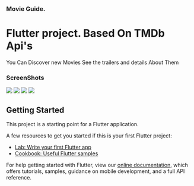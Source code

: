 ### Movie Guide.

# Flutter project. Based On TMDb Api's
You Can Discover new Movies See the trailers and details About Them
### ScreenShots
![](assets/Screenshot_20190422-145059.jpg)
![](assets/Screenshot_20190422-145103.jpg)
![](assets/Screenshot_20190422-145126.jpg)
![](assets/Screenshot_20190422-145313.jpg)

## Getting Started

This project is a starting point for a Flutter application.

A few resources to get you started if this is your first Flutter project:

- [Lab: Write your first Flutter app](https://flutter.io/docs/get-started/codelab)
- [Cookbook: Useful Flutter samples](https://flutter.io/docs/cookbook)

For help getting started with Flutter, view our 
[online documentation](https://flutter.io/docs), which offers tutorials, 
samples, guidance on mobile development, and a full API reference.
